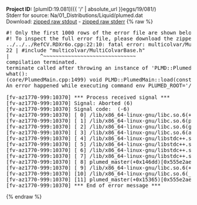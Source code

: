 **Project ID:** [plumID:19.081]({{ '/' | absolute_url }}eggs/19/081/)  
Stderr for source:  Na/01_Distributions/Liquid/plumed.dat   
Download: [zipped raw stdout](plumed.dat.plumed_master.stdout.txt.zip) - [zipped raw stderr](plumed.dat.plumed_master.stderr.txt.zip) 
{% raw %}
<pre>
#! Only the first 1000 rows of the error file are shown below
#! To inspect the full error file, please download the zipped raw stderr file above
../../../RefCV.RDXr6o.cpp:22:10: fatal error: multicolvar/MultiColvarBase.h: No such file or directory
22 | #include "multicolvar/MultiColvarBase.h"
|          ^~~~~~~~~~~~~~~~~~~~~~~~~~~~~~~
compilation terminated.
terminate called after throwing an instance of 'PLMD::Plumed::ExceptionError'
what():
(core/PlumedMain.cpp:1499) void PLMD::PlumedMain::load(const std::string&)
An error happened while executing command env PLUMED_ROOT='/home/runner/opt/lib/plumed_master' PLUMED_VERSION='2.11.0-dev' PLUMED_HTMLDIR='/home/runner/opt/share/doc/plumed_master' PLUMED_INCLUDEDIR='/home/runner/opt/include' PLUMED_PROGRAM_NAME='plumed_master' PLUMED_IS_INSTALLED='yes' "/home/runner/opt/lib/plumed_master"/scripts/mklib.sh -n -o ./../../../RefCV.2.11.0-dev.so ../../../RefCV.cpp

[fv-az1770-999:10370] *** Process received signal ***
[fv-az1770-999:10370] Signal: Aborted (6)
[fv-az1770-999:10370] Signal code:  (-6)
[fv-az1770-999:10370] [ 0] /lib/x86_64-linux-gnu/libc.so.6(+0x45330)[0x7f3cc7245330]
[fv-az1770-999:10370] [ 1] /lib/x86_64-linux-gnu/libc.so.6(pthread_kill+0x11c)[0x7f3cc729eb2c]
[fv-az1770-999:10370] [ 2] /lib/x86_64-linux-gnu/libc.so.6(gsignal+0x1e)[0x7f3cc724527e]
[fv-az1770-999:10370] [ 3] /lib/x86_64-linux-gnu/libc.so.6(abort+0xdf)[0x7f3cc72288ff]
[fv-az1770-999:10370] [ 4] /lib/x86_64-linux-gnu/libstdc++.so.6(+0xa5ff5)[0x7f3cc76a5ff5]
[fv-az1770-999:10370] [ 5] /lib/x86_64-linux-gnu/libstdc++.so.6(+0xbb0da)[0x7f3cc76bb0da]
[fv-az1770-999:10370] [ 6] /lib/x86_64-linux-gnu/libstdc++.so.6(_ZSt10unexpectedv+0x0)[0x7f3cc76a5a55]
[fv-az1770-999:10370] [ 7] /lib/x86_64-linux-gnu/libstdc++.so.6(+0xa5a6f)[0x7f3cc76a5a6f]
[fv-az1770-999:10370] [ 8] plumed_master(+0x146dd)[0x555e2ae756dd]
[fv-az1770-999:10370] [ 9] /lib/x86_64-linux-gnu/libc.so.6(+0x2a1ca)[0x7f3cc722a1ca]
[fv-az1770-999:10370] [10] /lib/x86_64-linux-gnu/libc.so.6(__libc_start_main+0x8b)[0x7f3cc722a28b]
[fv-az1770-999:10370] [11] plumed_master(+0x15365)[0x555e2ae76365]
[fv-az1770-999:10370] *** End of error message ***
</pre>
{% endraw %}
